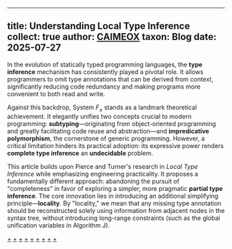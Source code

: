 
---
title: Understanding Local Type Inference
collect: true
author: [CAIMEOX](https://github.com/CAIMEOX)
taxon: Blog
date: 2025-07-27
---

In the evolution of statically typed programming languages, the **type inference** mechanism has consistently played a pivotal role. It allows programmers to omit type annotations that can be derived from context, significantly reducing code redundancy and making programs more convenient to both read and write.

Against this backdrop, System $F_\leq$ stands as a landmark theoretical achievement. It elegantly unifies two concepts crucial to modern programming: **subtyping**—originating from object-oriented programming and greatly facilitating code reuse and abstraction—and **impredicative polymorphism**, the cornerstone of generic programming. However, a critical limitation hinders its practical adoption: its expressive power renders **complete type inference** an **undecidable** problem.

This article builds upon Pierce and Turner's research in *Local Type Inference* while emphasizing engineering practicality. It proposes a fundamentally different approach: abandoning the pursuit of "completeness" in favor of exploring a simpler, more pragmatic **partial type inference**. The core innovation lies in introducing an additional simplifying principle—**locality**. By "locality," we mean that any missing type annotation should be reconstructed solely using information from adjacent nodes in the syntax tree, without introducing long-range constraints (such as the global unification variables in Algorithm J).

[+](/blog/lti/how_to_read.md#:embed)
[+](/blog/lti/enough.md#:embed)
[+](/blog/lti/language.md#:embed)
[+](/blog/lti/explicit.md#:embed)
[+](/blog/lti/synthesis.md#:embed)
[+](/blog/lti/cg.md#:embed)
[+](/blog/lti/calc_args.md#:embed)
[+](/blog/lti/bidirectional.md#:embed)
[+](/blog/lti/conclusion.md#:embed)
